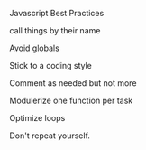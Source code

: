 Javascript Best Practices

call things by their name

Avoid globals

Stick to a coding style

Comment as needed but not more

Modulerize one function per task

Optimize loops

Don't repeat yourself.

